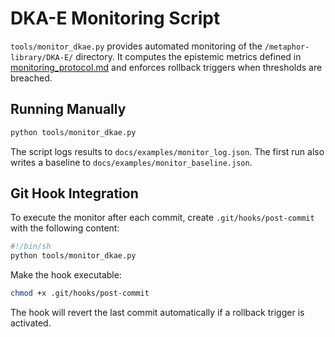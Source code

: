 # DKA-E Monitoring Script

`tools/monitor_dkae.py` provides automated monitoring of the `/metaphor-library/DKA-E/` directory.
It computes the epistemic metrics defined in [monitoring_protocol.md](tech-specs/monitoring_protocol.md) and enforces rollback triggers when thresholds are breached.

## Running Manually

```bash
python tools/monitor_dkae.py
```

The script logs results to `docs/examples/monitor_log.json`. The first run also writes a baseline to `docs/examples/monitor_baseline.json`.

## Git Hook Integration

To execute the monitor after each commit, create `.git/hooks/post-commit` with the following content:

```bash
#!/bin/sh
python tools/monitor_dkae.py
```

Make the hook executable:

```bash
chmod +x .git/hooks/post-commit
```

The hook will revert the last commit automatically if a rollback trigger is activated.

